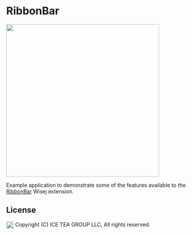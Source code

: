 RibbonBar
====

<img src="http://github.com/tfreitasleal/wisej-examples/blob/master/Support/Images/RibbonBarExample.png?raw=true" height="410" align="top">

Example application to demonstrate some of the features available to the [RibbonBar](https://github.com/iceteagroup/wisej-extensions/tree/master/Wisej.Web.Ext.RibbonBar) Wisej extension.

License
-------
<img src="http://iceteagroup.com/wp-content/uploads/2017/01/Square-64x64-trasp.png" height="20" align="top"> Copyright (C) ICE TEA GROUP LLC, All rights reserved.
